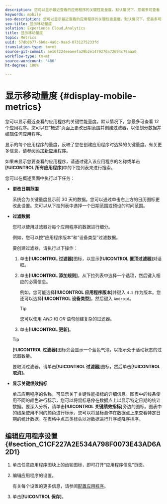 ```yaml
---
description: 您可以显示最近查看的应用程序的关键性能量度。默认情况下，您最多可查看 12 个应用程序。您可以在“概述”页面上更改日期范围并创建过滤器，以便划分数据并编辑任何应用程序。
keywords: mobile
seo-description: 您可以显示最近查看的应用程序的关键性能量度。默认情况下，您最多可查看 12 个应用程序。您可以在“概述”页面上更改日期范围并创建过滤器，以便划分数据并编辑任何应用程序。
seo-title: 显示移动量度
solution: Experience Cloud,Analytics
title: 显示移动量度
topic: Metrics
uuid: 57db0b77-6b0a-4a0c-9aad-0731275233fd
translation-type: tm+mt
source-git-commit: ae16f224eeaeefa29b2e1479270a72694c79aaa0
workflow-type: tm+mt
source-wordcount: '486'
ht-degree: 100%

---
```



# 显示移动量度 {#display-mobile-metrics}

您可以显示最近查看的应用程序的关键性能量度。默认情况下，您最多可查看 12 个应用程序。您可以在“概述”页面上更改日期范围并创建过滤器，以便划分数据并编辑任何应用程序。

显示的每个应用程序的量度，反映了您在创建应用程序时选择的关键量度。有关更多信息，请参阅[添加新应用程序](/help/using/manage-apps/t-new-app.md)。

如果未显示您要查看的应用程序，请通过键入该应用程序的名称或单击&#x200B;**[!UICONTROL 所有应用程序]**&#x200B;中的下拉列表来进行搜索。

您可以在概述页面中执行以下任务：

* **更改日期范围**

   系统会为关键量度显示前 30 天的数据。您可以通过单击右上方的日历图标更改此设置。您可以从下拉列表中选择一个日期范围或预设的时间范围。

* **过滤数据**

   您可以使用过滤器对每个应用程序的数据进行细分。

   例如，您可以按“应用程序版本”和“设备类型”过滤数据。

   要创建过滤器，请执行以下操作：

   1. 单击&#x200B;**[!UICONTROL 过滤器]**&#x200B;图标，以显示&#x200B;**[!UICONTROL 置顶过滤器]**&#x200B;对话框。
   1. 单击&#x200B;**[!UICONTROL 添加规则]**，从下拉列表中选择一个选项，然后键入相应的必需信息。

      例如，您可能选择&#x200B;**[!UICONTROL 应用程序版本]**&#x200B;并键入 `4.5` 作为版本。您还可以选择&#x200B;**[!UICONTROL 设备类型]**，然后键入 `Android`。

      >[!TIP]
      >
      >您可以使用 *AND* 和 *OR* 语句创建复杂的过滤器。

   1. 单击&#x200B;**[!UICONTROL 更新]**。
   >[!TIP]
   >
   >**[!UICONTROL 过滤器]**&#x200B;图标旁会显示一个蓝色气泡，以指示处于活动状态的过滤器数量。

   要取消过滤器，请单击&#x200B;**[!UICONTROL 过滤器]**&#x200B;图标，然后单击&#x200B;**[!UICONTROL 取消]**。

* **显示关键绩效指标**

   单击应用程序的名称，可显示关于关键性能指标的详细信息。图表中的线条使用不同的颜色进行标示，您可以将鼠标悬停在数据点上以显示特定日期的统计数据。要深入分析，请单击&#x200B;**[!UICONTROL 关键绩效指标]**&#x200B;旁边的图标。图表中的线条使用不同的颜色进行标示，您可以将鼠标悬停在数据点上来查看特定日期的统计数据。在表格中点击类标头以对数据进行升序或降序排序。

## 编辑应用程序设置 {#section_C1CF227A2E534A798F0073E43AD6A2D1}

1. 单击任意应用程序图块上的齿轮图标，即可打开“应用程序信息”页面。
1. 编辑应用程序的设置。

   有关每个设置的更多信息，请参阅[配置应用程序](/help/using/c-manage-app-settings/c-mob-confg-app/c-mob-confg-app.md)。

1. 单击&#x200B;**[!UICONTROL 保存]**。
